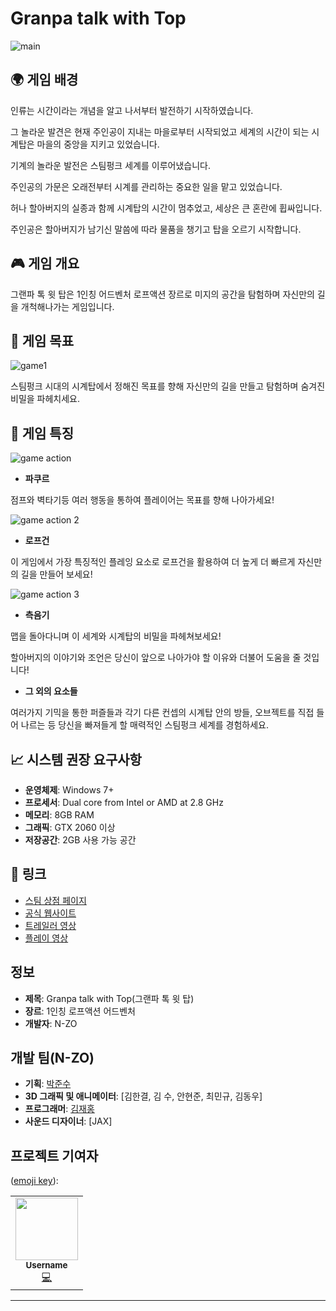 # Granpa talk with Top

![main](https://github.com/ravking77777/GranpaProject/assets/144204118/004f7c97-d0d0-497e-9ece-57a01c6732a4)


## 🌍 게임 배경
인류는 시간이라는 개념을 알고 나서부터 발전하기 시작하였습니다.

그 놀라운 발견은 현재 주인공이 지내는 마을로부터 시작되었고 세계의 시간이 되는 시계탑은 마을의 중앙을 지키고 있었습니다.

기계의 놀라운 발전은 스팀펑크 세계를 이루어냈습니다.

주인공의 가문은 오래전부터 시계를 관리하는 중요한 일을 맡고 있었습니다.

허나 할아버지의 실종과 함께 시계탑의 시간이 멈추었고, 세상은 큰 혼란에 휩싸입니다.

주인공은 할아버지가 남기신 말씀에 따라 물품을 챙기고 탑을 오르기 시작합니다.

## 🎮 게임 개요
그랜파 톡 윗 탑은 1인칭 어드벤처 로프액션 장르로 미지의 공간을 탐험하며 자신만의 길을 개척해나가는 게임입니다.

## 🥅 게임 목표

![game1](https://github.com/ravking77777/GranpaProject/assets/144204118/b99cd16e-7013-41b5-b253-762adea71b25)

스팀펑크 시대의 시계탑에서 정해진 목표를 향해 자신만의 길을 만들고 탐험하며 숨겨진 비밀을 파헤치세요.
## 🎉 게임 특징

![game action](https://github.com/ravking77777/GranpaProject/assets/144204118/779be7f4-ae2f-435e-b2da-624bf0c87fb9)

- **파쿠르**

점프와 벽타기등 여러 행동을 통하여 플레이어는 목표를 향해 나아가세요!

![game action 2](https://github.com/ravking77777/GranpaProject/assets/144204118/b46df864-17fb-4de0-9827-c64ddebe8762)

- **로프건**

이 게임에서 가장 특징적인 플레잉 요소로 로프건을 활용하여 더 높게 더 빠르게 자신만의 길을 만들어 보세요!

![game action 3](https://github.com/ravking77777/GranpaProject/assets/144204118/1ca4d6ad-40da-4582-aa85-765d743be816)

- **측음기**

맵을 돌아다니며 이 세계와 시계탑의 비밀을 파헤쳐보세요!

할아버지의 이야기와 조언은 당신이 앞으로 나아가야 할 이유와 더불어 도움을 줄 것입니다!

- **그 외의 요소들**

여러가지 기믹을 통한 퍼즐들과 각기 다른 컨셉의 시계탑 안의 방들, 오브젝트를 직접 들어 나르는 등
당신을 빠져들게 할 매력적인 스팀펑크 세계를 경험하세요.


## 📈 시스템 권장 요구사항
- **운영체제**: Windows 7+
- **프로세서**: Dual core from Intel or AMD at 2.8 GHz
- **메모리**: 8GB RAM
- **그래픽**: GTX 2060 이상
- **저장공간**: 2GB 사용 가능 공간

## 🔗 링크
- [스팀 상점 페이지](스팀_상점_URL)
- [공식 웹사이트](공식_웹사이트_URL)
- [트레일러 영상](트레일러_URL)
- [플레이 영상](https://www.youtube.com/watch?v=AhF268MfN_8)

## 정보
- **제목**: Granpa talk with Top(그랜파 톡 윗 탑)
- **장르**: 1인칭 로프액션 어드벤처
- **개발자**: N-ZO

## 개발 팀(N-ZO)
- **기획**: [박준수](https://github.com/ParkGom-JS)
- **3D 그래픽 및 애니메이터**: [김한결, 김 수, 안현준, 최민규, 김동우]
- **프로그래머**: [김재홍](https://github.com/ravking77777)
- **사운드 디자이너**: [JAX]

## 프로젝트 기여자

([emoji key](https://allcontributors.org/docs/en/emoji-key)):

<!-- ALL-CONTRIBUTORS-LIST:START - Do not remove or modify this section -->
<!-- prettier-ignore-start -->
<!-- markdownlint-disable -->
<table>
  <tr>
    <td align="center"><a href="https://github.com/username"><img src="https://avatars.githubusercontent.com/username?v=4" width="100px;" alt=""/><br /><sub><b>Username</b></sub></a><br /><a href="#code-username" title="Code">💻</a></td>
    <!-- 추가된 기여자 아이콘들이 여기에 표시됩니다 -->
  </tr>
</table>

<!-- markdownlint-enable -->
<!-- prettier-ignore-end -->
<!-- ALL-CONTRIBUTORS-LIST:END -->
---
